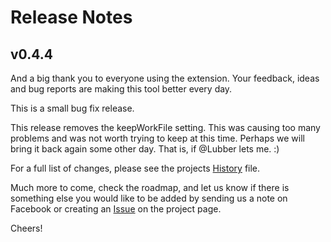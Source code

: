 # Release Notes
## v0.4.4

And a big thank you to everyone using the extension. Your feedback, ideas and bug reports are making this tool better every day.

This is a small bug fix release.

This release removes the keepWorkFile setting. This was causing too many problems and was not worth trying to keep at this time. Perhaps we will bring it back again some other day. That is, if @Lubber lets me. :)

For a full list of changes, please see the projects [History](HISTORY.md) file.

Much more to come, check the roadmap, and let us know if there is something else you would like to be added by sending us a note on Facebook or creating an [Issue](https://gitlab.com/retro-coder/commodore/kick-assembler-vscode-ext/issues) on the project page.

Cheers!

